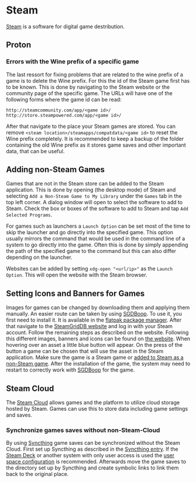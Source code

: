 # Steam

[Steam](https://store.steampowered.com/) is a software for digital game
destribution.

## Proton

### Errors with the Wine prefix of a specific game

The last ressort for fixing problems that are related to the wine prefix of a
game is to delete the Wine prefix.
For this the id of the Steam game first has to be known.
This is done by navigating to the Steam website or the community page of the
specific game.
The URLs will have one of the following forms where the game id can be read:

```
http://steamcommunity.com/app/<game id>/
http://store.steampowered.com/app/<game id>/
```

After that navigate to the place your Steam games are stored.
You can remove `<steam location>/steamapps/compatdata/<game id>` to reset the
Wine prefix completely.
It is recommended to keep a backup of the folder containing the old Wine prefix
as it stores game saves and other important data, that can be useful.

## Adding non-Steam Games

Games that are not in the Steam store can be added to the Steam application.
This is done by opening (the desktop mode) of Steam and selecting
`Add a Non-Steam Game to My Library` under the `Games` tab in the top left
corner.
A dialog window will open to select the software to add to Steam.
Check the box or boxes of the software to add to Steam and tap
`Add Selected Programs`.

For games such as launchers a `Launch Option` can be set most of the time to
skip the launcher and go directly into the specified game.
This option usually mirrors the command that would be used in the command line
of a system to go directly into the game.
Often this is done by simply appending the path of the specified game to the
command but this can also differ depending on the launcher.

Websites can be added by setting `xdg-open "<url/ip>"` as the `Launch Option`.
This will open the website with the Steam browser.

## Setting Icons and Banners for Games

Images for games can be changed by downloading them and applying them manually.
An easier route can be taken by using
[SGDBoop](https://www.steamgriddb.com/boop).
To use it, you first need to install it.
It is available in the [flatpak package manager](../linux/flatpak.md).
After that navigate to the
[SteamGridDB website](https://www.steamgriddb.com/boop) and log in with your
Steam account.
Follow the remaining steps as described on the website.
Following this different images, banners and icons can be found on
[the website](https://www.steamgriddb.com/).
When hovering over an asset a little blue button will appear.
On the press of the button a game can be chosen that will use the asset in the
Steam application.
Make sure the game is a Steam game or
[added to Steam as a non-Steam game](#adding-non-steam-games).
After the installation of the game, the system may need to restart to correctly
work with [SGDBoop](https://www.steamgriddb.com/boop) for the game.

## Steam Cloud

The [Steam Cloud](https://partner.steamgames.com/doc/features/cloud) allows
games  and the platform to utilize cloud storage hosted by Steam.
Games can use this to store data including game settings and saves.

### Synchronize games saves without non-Steam-Cloud

By using [Syncthing](../syncthing.md) game saves can be synchronized without
the Steam Cloud.
First set up Syncthing as described in the
[Syncthing entry](../syncthing.md#setup).
If the [Steam Deck](./steam_deck.md) or another system with only user access is
used the
[user space configuration](../syncthing.md#user-space-configuration-for-linux)
is recommended.
Afterwards move the game saves to the directory set up by Syncthing and create
symbolic links to link them back to the original place.

